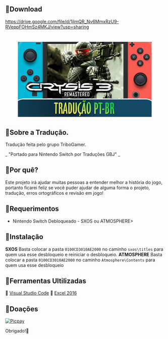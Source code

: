 ## :small_blue_diamond:Download

https://drive.google.com/file/d/1jlmQR_Nv6MmxRzU9-RVeppFOHmSz4MKJ/view?usp=sharing
<h1 align="center"><figure>
  <img src="Crisis3.png">
</figure></h1>

## :small_blue_diamond:Sobre a Tradução.

Tradução feita pelo grupo TriboGamer.

_ "Portado para Nintendo Switch por Traduções GBJ" _

## :small_blue_diamond:Por quê?

Este projeto irá ajudar muitas pessoas a entender melhor a história do jogo, portanto ficarei feliz se você puder ajudar de alguma forma o projeto, tradução, erros ortográficos e revisão em jogo!

## :small_blue_diamond:Requerimentos

- Nintendo Switch Debloqueado - SXOS ou ATMOSPHERE>

## :small_blue_diamond:Instalação

**SXOS** Basta colocar a pasta ```0100CD3010AE2000``` no caminho ```sxos\titles``` para quem usa esse desbloqueio e reiniciar o desbloqueio.
**ATMOSPHERE** Basta colocar a pasta ```0100CD3010AE2000``` no caminho ```Atmosphere\Contents``` para quem usa esse desbloqueio

## :small_blue_diamond:Ferramentas Ultilizadas

:link: [Visual Studio Code](https://code.visualstudio.com)
:link: [Excel 2016](https://www.office.com/?omkt=pt-br)

## :small_blue_diamond:Doações

[![Picpay](https://i.ibb.co/cYcsCnZ/hhhh.png)](https://picpay.me/gilsongbj)

Obrigado!:wave:
